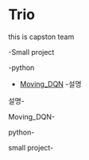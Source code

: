 # Trio
this is capston team


-Small project

-python

- [Moving_DQN](Moving_DQN/)
-설명

설명-

Moving_DQN-

python-

small project-
